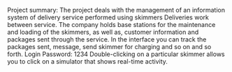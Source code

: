 Project summary:
The project deals with the management of an information system of delivery service performed using skimmers
Deliveries work between service.
The company holds base stations for the maintenance and loading of the skimmers, 
as well as, customer information and packages sent through the service.
In the interface you can track the packages sent, message,
send skimmer for charging and so on and so forth.
Login Password: 1234
Double-clicking on a particular skimmer allows you to click on a simulator that shows real-time activity.
